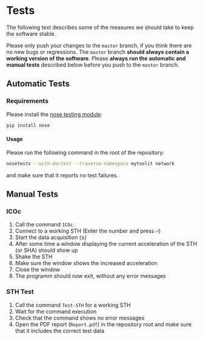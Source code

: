 # Tests

The following text describes some of the measures we should take to keep the software stable.

Please only push your changes to the `master` branch, if you think there are no new bugs or regressions. The `master` branch **should always contain a working version of the software**. Please **always run the automatic and manual tests** described below before you push to the `master` branch.

## Automatic Tests

### Requirements

Please install the [nose testing module](https://nose.readthedocs.io):

```sh
pip install nose
```

#### Usage

Please run the following command in the root of the repository:

```sh
nosetests --with-doctest --traverse-namespace mytoolit network
```

and make sure that it reports no test failures.

## Manual Tests

### ICOc

1. Call the command `ICOc`.
2. Connect to a working STH (Enter the number and press <kbd>⏎</kbd>)
3. Start the data acquisition (<kbd>s</kbd>)
4. After some time a window displaying the current acceleration of the STH (or SHA) should show up
5. Shake the STH
6. Make sure the window shows the increased acceleration
7. Close the window
8. The programm should now exit, without any error messages

### STH Test

1. Call the command `Test-STH` for a working STH
2. Wait for the command execution
3. Check that the command shows no error messages
4. Open the PDF report (`Report.pdf`) in the repository root and make sure that it includes the correct test data
